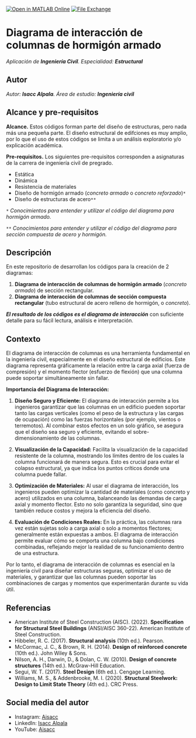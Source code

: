 [![Open in MATLAB Online](https://www.mathworks.com/images/responsive/global/open-in-matlab-online.svg)](https://matlab.mathworks.com/open/github/v1?repo=aisacc/Aplicacion-Civil-DiagramaInteraccion) [![File Exchange](https://www.mathworks.com/matlabcentral/images/matlab-file-exchange.svg)](https://www.mathworks.com/matlabcentral/fileexchange/170386-matlab-para-ingenierias)

# Diagrama de interacción de columnas de hormigón armado
*Aplicación de **Ingeniería Civil**. Especialidad: **Estructural***

## Autor
*Autor: **Isacc Alpala**. Área de estudio: **Ingeniería civil***

## Alcance y pre-requisitos
**Alcance.** Estos códigos forman parte del diseño de estructuras, pero nada más una pequeña parte. El diseño estructural de edifciones es muy amplio, por lo que el uso de estos códigos se limita a un análisis exploratorio y/o explicación académica.

**Pre-requisitos.** Los siguientes pre-requisitos corresponden a asignaturas de la carrera de ingeniería civil de pregrado.
- Estática
- Dinámica
- Resistencia de materiales
- Diseño de hormigón armado (_concreto armado_ o _concreto reforzado_)`*`
- Diseño de estructuras de acero`**`

`*` _Conocimientos para entender y utilizar el código del diagrama para hormigón armado._

`**` _Conocimientos para entender y utilizar el código del diagrama para sección compuesta de acero y hormigón._

## Descripción
En este repositorio de desarrollan los códigos para la creación de 2 diagramas:
1. **Diagrama de interacción de columnas de hormigón armado** (_concreto armado_) de sección rectangular.
2. **Diagrama de interacción de columnas de sección compuesta rectangular** (tubo estructural de acero relleno de hormigón, o _concreto_).

_**El resultado de los códigos es el diagrama de interacción**_ con suficiente detalle para su fácil lectura, análisis e interpretación.

## Contexto
El diagrama de interacción de columnas es una herramienta fundamental en la ingeniería civil, especialmente en el diseño estructural de edificios. Este diagrama representa gráficamente la relación entre la carga axial (fuerza de compresión) y el momento flector (esfuerzo de flexión) que una columna puede soportar simultáneamente sin fallar.

**Importancia del Diagrama de Interacción:**
1. **Diseño Seguro y Eficiente:** El diagrama de interacción permite a los ingenieros garantizar que las columnas en un edificio pueden soportar tanto las cargas verticales (como el peso de la estructura y las cargas de ocupación) como las fuerzas horizontales (por ejemplo, vientos o terremotos). Al combinar estos efectos en un solo gráfico, se asegura que el diseño sea seguro y eficiente, evitando el sobre-dimensionamiento de las columnas.

2. **Visualización de la Capacidad:** Facilita la visualización de la capacidad resistente de la columna, mostrando los límites dentro de los cuales la columna funcionará de manera segura. Esto es crucial para evitar el colapso estructural, ya que indica los puntos críticos donde una columna puede fallar.

3. **Optimización de Materiales:** Al usar el diagrama de interacción, los ingenieros pueden optimizar la cantidad de materiales (como concreto y acero) utilizados en una columna, balanceando las demandas de carga axial y momento flector. Esto no solo garantiza la seguridad, sino que también reduce costos y mejora la eficiencia del diseño.

4. **Evaluación de Condiciones Reales:** En la práctica, las columnas rara vez están sujetas solo a carga axial o solo a momentos flectores; generalmente están expuestas a ambos. El diagrama de interacción permite evaluar cómo se comporta una columna bajo condiciones combinadas, reflejando mejor la realidad de su funcionamiento dentro de una estructura.

Por lo tanto, el diagrama de interacción de columnas es esencial en la ingeniería civil para diseñar estructuras seguras, optimizar el uso de materiales, y garantizar que las columnas pueden soportar las combinaciones de cargas y momentos que experimentarán durante su vida útil.

## Referencias
* American Institute of Steel Construction (AISC). (2022). **Specification for Structural Steel Buildings** (ANSI/AISC 360-22). American Institute of Steel Construction.
* Hibbeler, R. C. (2017). **Structural analysis** (10th ed.). Pearson.
* McCormac, J. C., & Brown, R. H. (2014). **Design of reinforced concrete** (10th ed.). John Wiley & Sons.
* Nilson, A. H., Darwin, D., & Dolan, C. W. (2010). **Design of concrete structures** (14th ed.). McGraw-Hill Education.
* Segui, W. T. (2017). **Steel Design** (6th ed.). Cengage Learning.
* Williams, M. S., & Addenbrooke, M. I. (2020). **Structural Steelwork: Design to Limit State Theory** (4th ed.). CRC Press.

## Social media del autor
- Instagram: [Aisacc](https://www.instagram.com/aisacc___/)
- LinkedIn: [Isacc Alpala](https://www.linkedin.com/in/isaccalpala/)
- YouTube: [Aisacc](https://www.youtube.com/@aisacc-me/)
